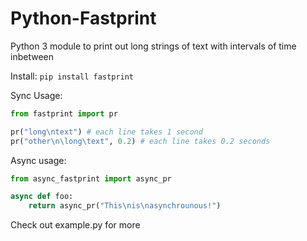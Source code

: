 # Python-Fastprint

Python 3 module to print out long strings of text with intervals of time inbetween

Install:
`pip install fastprint`

Sync Usage:

```python
from fastprint import pr

pr("long\ntext") # each line takes 1 second
pr("other\n\long\text", 0.2) # each line takes 0.2 seconds
```

Async usage:

```python
from async_fastprint import async_pr

async def foo:
    return async_pr("This\nis\nasynchrounous!")
```

Check out example.py for more
